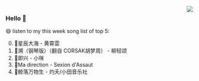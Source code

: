 <img align="right"  src="https://github-readme-stats.vercel.app/api/top-langs/?username=sohyunQVQ" />

### Hello 👋

😄 listen to my this week song list of top 5:

0. 🌈星辰大海 - 黄霄雲
1. 🌈溯（钢琴版）（翻自 CORSAK胡梦周）  - 柳轻颂
2. 🌈即兴 - 小咪
3. 🌈Ma direction - Sexion d'Assaut
4. 🌈鲸落万物生 - 灼夭/小田音乐社

